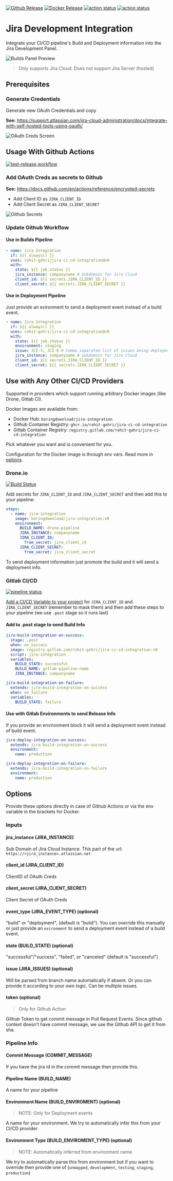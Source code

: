 [![Github Release](https://img.shields.io/github/v/release/rohit-gohri/jira-ci-cd-integration?style=flat)](https://github.com/rohit-gohri/jira-ci-cd-integration/releases)
[![Docker Release](https://img.shields.io/docker/v/boringdownload/jira-integration)](https://hub.docker.com/repository/docker/boringdownload/jira-integration)
<a href="https://github.com/rohit-gohri/jira-ci-cd-integration/actions"><img alt="action status" src="https://github.com/rohit-gohri/jira-ci-cd-integration/workflows/build-test/badge.svg"></a>
<a href="https://github.com/rohit-gohri/jira-ci-cd-integration/actions"><img alt="action status" src="https://github.com/rohit-gohri/jira-ci-cd-integration/workflows/release/badge.svg"></a>

# Jira Development Integration

Integrate your CI/CD pipeline's Build and Deployment information into the Jira Development Panel.

![Builds Panel Preview](./docs/builds-panel.png)

> Only supports Jira Cloud. Does not support Jira Server (hosted)

## Prerequisites

### Generate Credentials

Generate new OAuth Credentials and copy

**See:** <https://support.atlassian.com/jira-cloud-administration/docs/integrate-with-self-hosted-tools-using-oauth/>

![OAuth Creds Screen](./docs/oauth-creds.png)

## Usage With Github Actions

[![test-release workflow](https://github.com/rohit-gohri/jira-ci-cd-integration/actions/workflows/test-release.yml/badge.svg)](https://github.com/rohit-gohri/jira-ci-cd-integration/actions/workflows/test-release.yml)

### Add OAuth Creds as secrets to Github

**See:** <https://docs.github.com/en/actions/reference/encrypted-secrets>

- Add Client ID as `JIRA_CLIENT_ID`
- Add Client Secret as `JIRA_CLIENT_SECRET`

![Github Secrets](./docs/github-secrets.png)

### Update Github Workflow

#### Use in Builds Pipeline

```yaml
- name: Jira Integration
  if: ${{ always() }}
  uses: rohit-gohri/jira-ci-cd-integration@v0
  with:
    state: ${{ job.status }}
    jira_instance: companyname # Subdomain for Jira Cloud
    client_id: ${{ secrets.JIRA_CLIENT_ID }}
    client_secret: ${{ secrets.JIRA_CLIENT_SECRET }}
```

#### Use in Deployment Pipeline

Just provide an evironment to send a deployment event instead of a build event.

```yaml
- name: Jira Integration
  if: ${{ always() }}
  uses: rohit-gohri/jira-ci-cd-integration@v0
  with:
    state: ${{ job.status }}
    environment: staging
    issue: JCI-3, JCI-6 # Comma separated list of issues being deployed/released. You are expected to generate this yourself in a previous step
    jira_instance: companyname # Subdomain for Jira Cloud
    client_id: ${{ secrets.JIRA_CLIENT_ID }}
    client_secret: ${{ secrets.JIRA_CLIENT_SECRET }}
```

## Use with Any Other CI/CD Providers

Supported in providers which support running arbitrary Docker images (like Drone, Gitlab CI).

Docker Images are available from:

- Docker Hub: `boringdownload/jira-integration`
- Github Container Registry: `ghcr.io/rohit-gohri/jira-ci-cd-integration`
- Gitlab Container Registry: `registry.gitlab.com/rohit-gohri/jira-ci-cd-integration`

Pick whatever you want and is convenient for you.

Configuration for the Docker image is through env vars. Read more in [options](#options).

### Drone.io

[![Build Status](https://cloud.drone.io/api/badges/rohit-gohri/jira-ci-cd-integration/status.svg?ref=refs/tags/v0)](https://cloud.drone.io/rohit-gohri/jira-ci-cd-integration)

Add secrets for `JIRA_CLIENT_ID` and `JIRA_CLIENT_SECRET` and then add this to your pipeline:

```yaml
steps:
  - name: jira-integration
    image: boringdownload/jira-integration:v0
    environment:
      BUILD_NAME: drone-pipeline
      JIRA_INSTANCE: companyname
      JIRA_CLIENT_ID:
        from_secret: jira_client_id
      JIRA_CLIENT_SECRET:
        from_secret: jira_client_secret
```

To send deployment information just promote the build and it will send a deployment info.

### Gitlab CI/CD

[![pipeline status](https://gitlab.com/rohit-gohri/jira-ci-cd-integration/badges/v0/pipeline.svg)](https://gitlab.com/rohit-gohri/jira-ci-cd-integration/-/commits/v0)

[Add a CI/CD Variable to your project](https://docs.gitlab.com/ee/ci/variables/#add-a-cicd-variable-to-a-project) for `JIRA_CLIENT_ID` and `JIRA_CLIENT_SECRET` (remember to mask them) and then add these steps to your pipeline (we use `.post` stage so it runs last)

#### Add to .post stage to send Build Info

```yaml
jira-build-integration-on-success:
  stage: .post
  when: on_success
  image: registry.gitlab.com/rohit-gohri/jira-ci-cd-integration:v0
  script: jira-integration
  variables:
    BUILD_STATE: successful
    BUILD_NAME: gitlab-pipeline-name
    JIRA_INSTANCE: companyname

jira-build-integration-on-failure:
  extends: jira-build-integration-on-success
  when: on_failure
  variables:
    BUILD_STATE: failure
```

#### Use with Gitlab Environments to send Release Info

If you provide an environment block it will send a deployment event instead of build event.

```yaml
jira-deploy-integration-on-success:
  extends: jira-build-integration-on-success
  environment:
    name: production

jira-deploy-integration-on-failure:
  extends: jira-build-integration-on-failure
  environment:
    name: production
```

## Options

Provide these options directly in case of Github Actions or via the env variable in the brackets for Docker.

### Inputs

#### jira_instance (JIRA_INSTANCE)

Sub Domain of Jira Cloud Instance. This part of the url: `https://<jira_instance>.atlassian.net`

#### client_id (JIRA_CLIENT_ID)

ClientID of OAuth Creds

#### client_secret (JIRA_CLIENT_SECRET)

Client Secret of OAuth Creds

#### event_type (JIRA_EVENT_TYPE) (optional)

"build" or "deployment", (default is "build"). You can override this manually or just provide an `evironment` to send a deployment event instead of a build event.

#### state (BUILD_STATE) (optional)

"successful"/"success", "failed", or "canceled" (default is "successful")

#### issue (JIRA_ISSUES) (optional)

Will be parsed from branch name automatically if absent. Or you can provide it according to your own logic. Can be multiple issues.

#### token (optional)

> Only for Github Action

Github Token to get commit message in Pull Request Events. Since github context doesn't have commit message, we use the Github API to get it from sha.

### Pipeline Info

#### Commit Message (COMMIT_MESSAGE)

If you have the jira id in the commit message then provide this.

#### Pipeline Name (BUILD_NAME)

A name for your pipeline

#### Environment Name (BUILD_ENVIROMENT) (optional)

> NOTE: Only for Deployment events

A name for your environment. We try to automatically infer this from your CI/CD provider.

#### Environment Type (BUILD_ENVIROMENT_TYPE) (optional)

> NOTE: Automatically inferred from environment name

We try to automatically parse this from environment but if you want to override then provide one of (`unmapped`, `development`, `testing`, `staging`, `production`)
